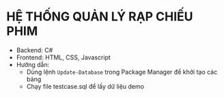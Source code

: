 # HỆ THỐNG QUẢN LÝ RẠP CHIẾU PHIM
- Backend: C#
- Frontend: HTML, CSS, Javascript
- Hướng dẫn:
    + Dùng lệnh `Update-Database`  trong Package Manager để khởi tạo các bảng
    + Chạy file testcase.sql để lấy dữ liệu demo